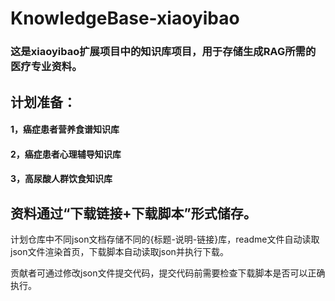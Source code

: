 # KnowledgeBase-xiaoyibao

### 这是xiaoyibao扩展项目中的知识库项目，用于存储生成RAG所需的医疗专业资料。

## 计划准备：
#### 1，癌症患者营养食谱知识库

#### 2，癌症患者心理辅导知识库

#### 3，高尿酸人群饮食知识库

## 资料通过“下载链接+下载脚本”形式储存。

计划仓库中不同json文档存储不同的{标题-说明-链接}库，readme文件自动读取json文件渲染首页，下载脚本自动读取json并执行下载。

贡献者可通过修改json文件提交代码，提交代码前需要检查下载脚本是否可以正确执行。
